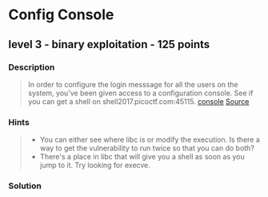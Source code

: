 # Config Console
## level 3 - binary exploitation - 125 points

### Description
> In order to configure the login messsage for all the users on the system, you've been given access to a configuration console. See if you can get a shell on shell2017.picoctf.com:45115. [console](./data/console) [Source](./data/config-console.c)

### Hints
> * You can either see where libc is or modify the execution. Is there a way to get the vulnerability to run twice so that you can do both?
> * There's a place in libc that will give you a shell as soon as you jump to it. Try looking for execve.

### Solution